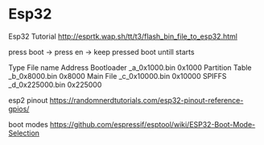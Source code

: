 # Esp32
Esp32 Tutorial
http://esprtk.wap.sh/tt/t3/flash_bin_file_to_esp32.html

press boot -> press en -> keep pressed boot untill starts

Type			File name		Address
Bootloader		_a_0x1000.bin		0x1000
Partition Table 	_b_0x8000.bin		0x8000
Main File 		_c_0x10000.bin		0x10000
SPIFFS			_d_0x225000.bin		0x225000 


esp2 pinout 
https://randomnerdtutorials.com/esp32-pinout-reference-gpios/

boot modes
https://github.com/espressif/esptool/wiki/ESP32-Boot-Mode-Selection
